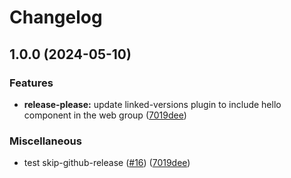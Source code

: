 # Changelog

## 1.0.0 (2024-05-10)


### Features

* **release-please:** update linked-versions plugin to include hello component in the web group ([7019dee](https://github.com/cmmmli/monorepo-release-test/commit/7019deedf6325123e7e115303f2370914ba85180))


### Miscellaneous

* test skip-github-release ([#16](https://github.com/cmmmli/monorepo-release-test/issues/16)) ([7019dee](https://github.com/cmmmli/monorepo-release-test/commit/7019deedf6325123e7e115303f2370914ba85180))
